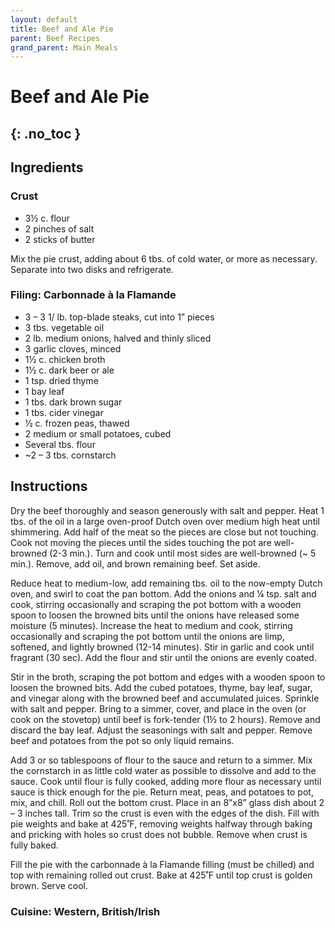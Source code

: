 ```yaml
---
layout: default
title: Beef and Ale Pie 
parent: Beef Recipes
grand_parent: Main Meals
---
```


# Beef and Ale Pie 
{: .no_toc }
---

## Ingredients
### Crust
<ul>
	<li>3½ c. flour</li>
	<li>2 pinches of salt</li>
	<li>2 sticks of butter</li>
</ul>

Mix the pie crust, adding about 6 tbs. of cold water, or more as necessary. Separate into two disks and refrigerate.

### Filing: Carbonnade à la Flamande
<ul>
	<li>3 – 3 1/ lb. top-blade steaks, cut into 1” pieces</li>
	<li>3 tbs. vegetable oil</li>
	<li>2 lb. medium onions, halved and thinly sliced</li>
	<li>3 garlic cloves, minced</li>
	<li>1½ c. chicken broth</li>
	<li>1½ c. dark beer or ale</li>
	<li>1 tsp. dried thyme</li>
	<li>1 bay leaf</li>
	<li>1 tbs. dark brown sugar</li>
	<li>1 tbs. cider vinegar</li>
	<li>½ c. frozen peas, thawed</li>
	<li>2 medium or small potatoes, cubed</li>
	<li>Several tbs. flour</li>
	<li>~2 – 3 tbs. cornstarch</li>
</ul>

## Instructions
Dry the beef thoroughly and season generously with salt and pepper. Heat 1 tbs. of the oil in a large oven-proof Dutch oven over medium high heat until shimmering. Add half of the meat so the pieces are close but not touching. Cook not moving the pieces until the sides touching the pot are well-browned (2-3 min.). Turn and cook until most sides are well-browned (~ 5 min.). Remove, add oil, and brown remaining beef. Set aside.

Reduce heat to medium-low, add remaining tbs. oil to the now-empty Dutch oven, and swirl to coat the pan bottom. Add the onions and ¼ tsp. salt and cook, stirring occasionally and scraping the pot bottom with a wooden spoon to loosen the browned bits until the onions have released some moisture (5 minutes). Increase the heat to medium and cook, stirring occasionally and scraping the pot bottom until the onions are limp, softened, and lightly browned (12-14 minutes). Stir in garlic and cook until fragrant (30 sec). Add the flour and stir until the onions are evenly coated.

Stir in the broth, scraping the pot bottom and edges with a wooden spoon to loosen the browned bits. Add the cubed potatoes, thyme, bay leaf, sugar, and vinegar along with the browned beef and accumulated juices. Sprinkle with salt and pepper. Bring to a simmer, cover, and place in the oven (or cook on the stovetop) until beef is fork-tender (1½ to 2 hours). Remove and discard the bay leaf. Adjust the seasonings with salt and pepper. Remove beef and potatoes from the pot so only liquid remains.

Add 3 or so tablespoons of flour to the sauce and return to a simmer. Mix the cornstarch in as little cold water as possible to dissolve and add to the sauce. Cook until flour is fully cooked, adding more flour as necessary until sauce is thick enough for the pie. Return meat, peas, and potatoes to pot, mix, and chill. Roll out the bottom crust. Place in an 8”x8” glass dish about 2 – 3 inches tall. Trim so the crust is even with the edges of the dish. Fill with pie weights and bake at 425˚F, removing weights halfway through baking and pricking with holes so crust does not bubble. Remove when crust is fully baked.

Fill the pie with the carbonnade à la Flamande filling (must be chilled) and top with remaining rolled out crust. Bake at 425˚F until top crust is golden brown. Serve cool.


### Cuisine: Western, British/Irish